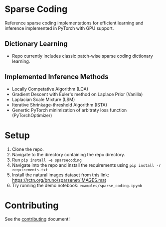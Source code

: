 # Sparse Coding
Reference sparse coding implementations for efficient learning and inference implemented in PyTorch with GPU support. 

## Dictionary Learning
* Repo currently includes classic patch-wise sparse coding dictionary learning.

## Implemented Inference Methods
* Locally Competative Algorithm (LCA)
* Gradient Descent with Euler's method on Laplace Prior (Vanilla)
* Laplacian Scale Mixture (LSM)
* Iterative Shrinkage-threshold Algorithm (ISTA)
* Genertic PyTorch minimization of arbitraty loss function (PyTorchOptimizer)

# Setup
1. Clone the repo.
2. Navigate to the directory containing the repo directory.
3. Run `pip install -e sparsecoding`
4. Navigate into the repo and install the requirements using `pip install -r requirements.txt`
5. Install the natural images dataset from this link: https://rctn.org/bruno/sparsenet/IMAGES.mat
6. Try running the demo notebook: `examples/sparse_coding.ipynb`

# Contributing
See the [contributing](https://github.com/rctn/sparsecoding/blob/main/docs/contributing.md) document!